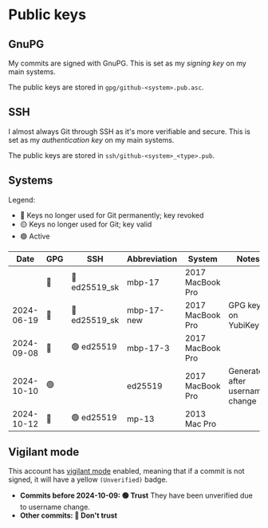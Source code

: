 # Public keys
## GnuPG
My commits are signed with GnuPG. This is set as my _signing key_ on my main systems.

The public keys are stored in `gpg/github-<system>.pub.asc`.

## SSH
I almost always Git through SSH as it's more verifiable and secure. This is set as my _authentication key_ on my main systems.

The public keys are stored in `ssh/github-<system>_<type>.pub`.

## Systems
Legend:
* 🔴 Keys no longer used for Git permanently; key revoked
* 🟡 Keys no longer used for Git; key valid
* 🟢 Active

| Date       | GPG | SSH             | Abbreviation | System           | Notes                           |
|------------|-----|-----------------|--------------|------------------|---------------------------------|
|            | 🔴  | 🔴 ed25519_sk   | mbp-17       | 2017 MacBook Pro |                                 |
| 2024-06-19 | 🔴  | 🔴 ed25519_sk   | mbp-17-new   | 2017 MacBook Pro | GPG key on YubiKey              |
| 2024-09-08 | 🔴  | 🟢 ed25519      | mbp-17-3     | 2017 MacBook Pro |                                 |
| 2024-10-10 | 🟢  |                 | ed25519      | 2017 MacBook Pro | Generated after username change |
| 2024-10-12 | 🔴  | 🟢 ed25519      | mp-13        | 2013 Mac Pro     |                                 |

## Vigilant mode
This account has [vigilant mode](https://docs.github.com/en/authentication/managing-commit-signature-verification/displaying-verification-statuses-for-all-of-your-commits) enabled, meaning that if a commit is not signed, it will have a yellow `(Unverified)` badge.

* **Commits before 2024-10-09: 🟢 Trust** They have been unverified due to username change.
* **Other commits: 🔴 Don't trust**
